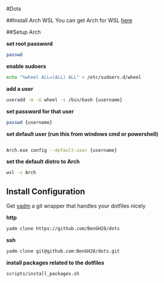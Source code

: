 #Dots

##Install Arch WSL
You can get Arch for WSL [here](https://github.com/yuk7/ArchWSL)

##Setup Arch

**set root password**

```sh
passwd
```

**enable sudoers**

```sh
echo "%wheel ALL=(ALL) ALL" > /etc/sudoers.d/wheel
```

**add a user**

```sh
useradd -m -G wheel -s /bin/bash {username}
```

**set password for that user**

```sh
passwd {username}
```

**set default user (run this from windows cmd or powershell)**

```sh

Arch.exe config --default-user {username}
```

**set the default distro to Arch**

```sh
wsl -s Arch
```

## Install Configuration

Get [yadm](https://github.com/TheLocehiliosan/yadm) a git wrapper that handles your dotfiles nicely

**http**

```sh
yadm clone https://github.com/BenGH28/dots
```

**ssh**

```sh
yadm clone git@github.com:BenGH28/dots.git
```

**install packages related to the dotfiles**

```sh
scripts/install_packages.sh
```

